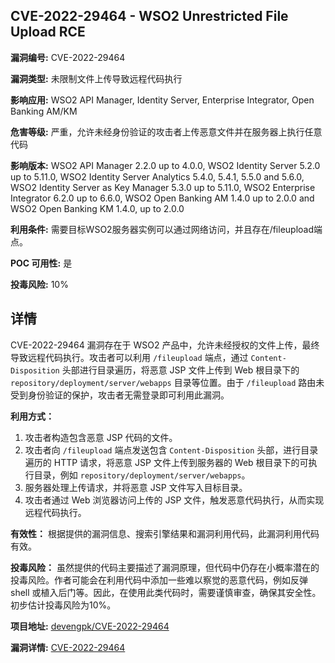 ## CVE-2022-29464 - WSO2 Unrestricted File Upload RCE

**漏洞编号:** CVE-2022-29464

**漏洞类型:** 未限制文件上传导致远程代码执行

**影响应用:** WSO2 API Manager, Identity Server, Enterprise Integrator, Open Banking AM/KM

**危害等级:** 严重，允许未经身份验证的攻击者上传恶意文件并在服务器上执行任意代码

**影响版本:** WSO2 API Manager 2.2.0 up to 4.0.0, WSO2 Identity Server 5.2.0 up to 5.11.0, WSO2 Identity Server Analytics 5.4.0, 5.4.1, 5.5.0 and 5.6.0, WSO2 Identity Server as Key Manager 5.3.0 up to 5.11.0, WSO2 Enterprise Integrator 6.2.0 up to 6.6.0, WSO2 Open Banking AM 1.4.0 up to 2.0.0 and WSO2 Open Banking KM 1.4.0, up to 2.0.0

**利用条件:** 需要目标WSO2服务器实例可以通过网络访问，并且存在/fileupload端点。

**POC 可用性:** 是

**投毒风险:** 10%

## 详情

CVE-2022-29464 漏洞存在于 WSO2 产品中，允许未经授权的文件上传，最终导致远程代码执行。攻击者可以利用 `/fileupload` 端点，通过 `Content-Disposition` 头部进行目录遍历，将恶意 JSP 文件上传到 Web 根目录下的 `repository/deployment/server/webapps` 目录等位置。由于 `/fileupload` 路由未受到身份验证的保护，攻击者无需登录即可利用此漏洞。

**利用方式：**
1.  攻击者构造包含恶意 JSP 代码的文件。
2.  攻击者向 `/fileupload` 端点发送包含 `Content-Disposition` 头部，进行目录遍历的 HTTP 请求，将恶意 JSP 文件上传到服务器的 Web 根目录下的可执行目录，例如 `repository/deployment/server/webapps`。
3.  服务器处理上传请求，并将恶意 JSP 文件写入目标目录。
4.  攻击者通过 Web 浏览器访问上传的 JSP 文件，触发恶意代码执行，从而实现远程代码执行。

**有效性：**
根据提供的漏洞信息、搜索引擎结果和漏洞利用代码，此漏洞利用代码有效。

**投毒风险：**
虽然提供的代码主要描述了漏洞原理，但代码中仍存在小概率潜在的投毒风险。作者可能会在利用代码中添加一些难以察觉的恶意代码，例如反弹 shell 或植入后门等。因此，在使用此类代码时，需要谨慎审查，确保其安全性。初步估计投毒风险为10%。

**项目地址:** [devengpk/CVE-2022-29464](https://github.com/devengpk/CVE-2022-29464)

**漏洞详情:** [CVE-2022-29464](https://nvd.nist.gov/vuln/detail/CVE-2022-29464)